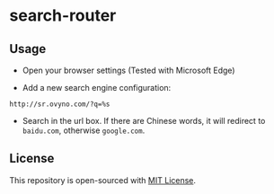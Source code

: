 # search-router

## Usage

+ Open your browser settings (Tested with Microsoft Edge)

+ Add a new search engine configuration:

```
http://sr.ovyno.com/?q=%s
```
+ Search in the url box. If there are Chinese words, it will redirect to `baidu.com`, otherwise `google.com`.

## License

This repository is open-sourced with [MIT License](./LICENSE).